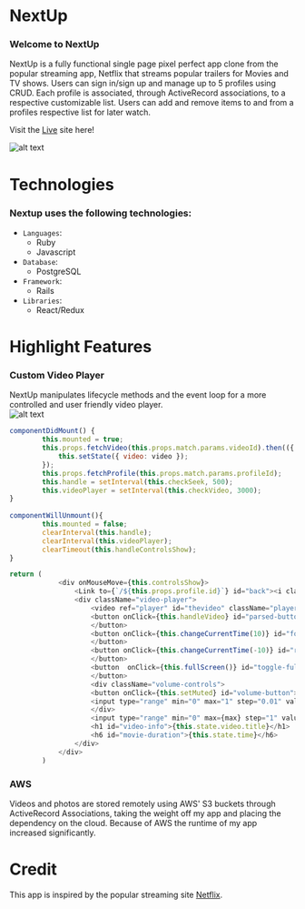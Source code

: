 # NextUp

### Welcome to NextUp
NextUp is a fully functional single page pixel perfect app clone from the popular streaming app, Netflix that streams popular trailers for Movies and TV shows.  Users can sign in/sign up and manage up to 5 profiles using CRUD.  Each profile is associated, through ActiveRecord associations, to a respective customizable list.  Users can add and remove items to and from a profiles respective list for later watch.

Visit the [Live](http://nextup-app.herokuapp.com/#/) site here!
  
  
  
![alt text](https://github.com/wfragoso02/NextUp/blob/master/app/assets/images/Screen%20Shot%202019-04-24%20at%208.35.21%20PM.png)

# Technologies
### Nextup uses the following technologies: 
* `Languages`:
  * Ruby
  * Javascript
* `Database`:
  * PostgreSQL
* `Framework`:
  * Rails
* `Libraries`:
  * React/Redux

# Highlight Features
### Custom Video Player
NextUp manipulates lifecycle methods and the event loop for a more controlled and user friendly video player.    
![alt text](https://github.com/wfragoso02/NextUp/blob/master/app/assets/images/Screen%20Shot%202019-04-05%20at%2011.55.23%20AM.png)
  
  
  
```javascript
componentDidMount() {
        this.mounted = true;
        this.props.fetchVideo(this.props.match.params.videoId).then(({ video }) => {
            this.setState({ video: video });
        });
        this.props.fetchProfile(this.props.match.params.profileId);
        this.handle = setInterval(this.checkSeek, 500);
        this.videoPlayer = setInterval(this.checkVideo, 3000);
}
    
componentWillUnmount(){
        this.mounted = false;
        clearInterval(this.handle);
        clearInterval(this.videoPlayer);
        clearTimeout(this.handleControlsShow);
}
```

```javascript
return (
            <div onMouseMove={this.controlsShow}>
                <Link to={`/${this.props.profile.id}`} id="back"><i className="fas fa-arrow-left" ><h6 className="back-text">Back to Browser</h6></i></Link>
                <div className="video-player">
                    <video ref="player" id="thevideo" className="player" src={this.state.video.video_url} poster={this.state.video.image_url} preload="meta"></video>
                    <button onClick={this.handleVideo} id="parsed-button" >{this.state.content}
                    </button>
                    <button onClick={this.changeCurrentTime(10)} id="forward-button"><i className="fas fa-redo"></i><h6>10</h6>
                    </button>
                    <button onClick={this.changeCurrentTime(-10)} id="rewind-button"><i className="fas fa-undo"></i><h6>10</h6>
                    </button>
                    <button  onClick={this.fullScreen()} id="toggle-full"><i className="fas fa-compress"></i>
                    </button>
                    <div className="volume-controls">
                    <button onClick={this.setMuted} id="volume-button">{volumes}</button>
                    <input type="range" min="0" max="1" step="0.01" value={this.state.volume} className="volume-bar" onChange={this.changeVolume}/>
                    </div>
                    <input type="range" min="0" max={max} step="1" value={this.state.seek} id="view-bar" onChange={this.changeSeek(max)}/>
                    <h1 id="video-info">{this.state.video.title}</h1>
                    <h6 id="movie-duration">{this.state.time}</h6>
                </div>
            </div>
        )
```

### AWS
Videos and photos are stored remotely using AWS' S3 buckets through ActiveRecord Associations, taking the weight off my app and placing the dependency on the cloud.
Because of AWS the runtime of my app increased significantly.

# Credit
This app is inspired by the popular streaming site [Netflix](https://netflix.com).
